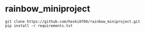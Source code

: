 # rainbow_miniproject
```
git clone https://github.com/heski0709/rainbow_miniproject.git
pip install -r requirements.txt
```

